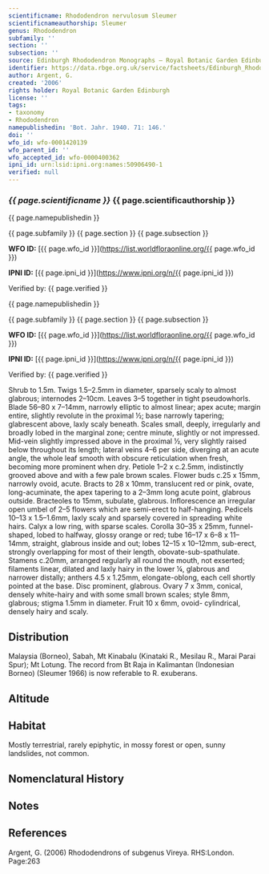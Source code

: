 ```yaml
---
scientificname: Rhododendron nervulosum Sleumer
scientificnameauthorship: Sleumer
genus: Rhododendron
subfamily: ''
section: ''
subsection: ''
source: Edinburgh Rhododendron Monographs – Royal Botanic Garden Edinburgh
identifier: https://data.rbge.org.uk/service/factsheets/Edinburgh_Rhododendron_Monographs.xhtml
author: Argent, G.
created: '2006'
rights holder: Royal Botanic Garden Edinburgh
license: ''
tags:
- taxonomy
- Rhododendron
namepublishedin: 'Bot. Jahr. 1940. 71: 146.'
doi: ''
wfo_id: wfo-0001420139
wfo_parent_id: ''
wfo_accepted_id: wfo-0000400362
ipni_id: urn:lsid:ipni.org:names:50906490-1
verified: null
---
```

### _{{ page.scientificname }}_ {{ page.scientificauthorship }}
 {{ page.namepublishedin }}

{{ page.subfamily }} {{ page.section }} {{ page.subsection }}

**WFO ID:** [{{ page.wfo_id }}](https://list.worldfloraonline.org/{{ page.wfo_id }})

**IPNI ID:** [{{ page.ipni_id }}](https://www.ipni.org/n/{{ page.ipni_id }})

Verified by: {{ page.verified }}

 {{ page.namepublishedin }}

{{ page.subfamily }} {{ page.section }} {{ page.subsection }}

**WFO ID:** [{{ page.wfo_id }}](https://list.worldfloraonline.org/{{ page.wfo_id }})

**IPNI ID:** [{{ page.ipni_id }}](https://www.ipni.org/n/{{ page.ipni_id }})

Verified by: {{ page.verified }}



Shrub to 1.5m. Twigs 1.5–2.5mm in diameter, sparsely scaly to almost glabrous; internodes 2–10cm. Leaves 3–5 together in tight pseudowhorls. Blade 56–80 x 7–14mm, narrowly elliptic to almost linear; apex acute; margin entire, slightly revolute in the proximal ½; base narrowly tapering; glabrescent above, laxly scaly beneath. Scales small, deeply, irregularly and broadly lobed in the marginal zone; centre minute, slightly or not impressed. Mid-vein slightly impressed above in the proximal ½, very slightly raised below throughout its length; lateral veins 4–6 per side, diverging at an acute angle, the whole leaf smooth with obscure reticulation when fresh, becoming more prominent when dry. Petiole 1–2 x c.2.5mm, indistinctly grooved above and with a few pale brown scales. Flower buds c.25 x 15mm, narrowly ovoid, acute. Bracts to 28 x 10mm, translucent red or pink, ovate, long-acuminate, the apex tapering to a 2–3mm long acute point, glabrous outside. Bracteoles to 15mm, subulate, glabrous. Inflorescence an irregular open umbel of 2–5 flowers which are semi-erect to half-hanging. Pedicels 10–13 x 1.5–1.6mm, laxly scaly and sparsely covered in spreading white hairs. Calyx a low ring, with sparse scales. Corolla 30–35 x 25mm, funnel-shaped, lobed to halfway, glossy orange or red; tube 16–17 x 6–8 x 11–14mm, straight, glabrous inside and out; lobes 12–15 x 10–12mm, sub-erect, strongly overlapping for most of their length, obovate-sub-spathulate. Stamens c.20mm, arranged regu­larly all round the mouth, not exserted; filaments linear, dilated and laxly hairy in the lower ¼, glabrous and narrower distally; anthers 4.5 x 1.25mm, elongate-oblong, each cell shortly pointed at the base. Disc prominent, glabrous. Ovary 7 x 3mm, conical, densely white-hairy and with some small brown scales; style 8mm, glabrous; stigma 1.5mm in diameter. Fruit 10 x 6mm, ovoid- cylindrical, densely hairy and scaly.

## Distribution
Malaysia (Borneo), Sabah, Mt Kinabalu (Kinataki R., Mesilau R., Marai Parai Spur); Mt Lotung. The record from Bt Raja in Kalimantan (Indonesian Borneo) (Sleumer 1966) is now referable to R. exuberans.

## Altitude


## Habitat
Mostly terrestrial, rarely epiphytic, in mossy forest or open, sunny landslides, not common.

## Nomenclatural History

                       
## Notes


## References

Argent, G. (2006) Rhododendrons of subgenus Vireya. RHS:London. Page:263
